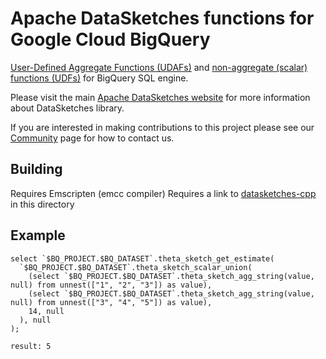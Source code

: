 <!--
    Licensed to the Apache Software Foundation (ASF) under one
    or more contributor license agreements.  See the NOTICE file
    distributed with this work for additional information
    regarding copyright ownership.  The ASF licenses this file
    to you under the Apache License, Version 2.0 (the
    "License"); you may not use this file except in compliance
    with the License.  You may obtain a copy of the License at

      http://www.apache.org/licenses/LICENSE-2.0

    Unless required by applicable law or agreed to in writing,
    software distributed under the License is distributed on an
    "AS IS" BASIS, WITHOUT WARRANTIES OR CONDITIONS OF ANY
    KIND, either express or implied.  See the License for the
    specific language governing permissions and limitations
    under the License.
-->

# Apache DataSketches functions for Google Cloud BigQuery 

[User-Defined Aggregate Functions (UDAFs)](https://cloud.google.com/bigquery/docs/user-defined-aggregates) and
[non-aggregate (scalar) functions (UDFs)](https://cloud.google.com/bigquery/docs/user-defined-functions) for BigQuery SQL engine.

Please visit the main [Apache DataSketches website](https://datasketches.apache.org) for more information about DataSketches library.

If you are interested in making contributions to this project please see our [Community](https://datasketches.apache.org/docs/Community/) page for how to contact us.

## Building

Requires Emscripten (emcc compiler)
Requires a link to [datasketches-cpp](https://github.com/apache/datasketches-cpp) in this directory

## Example

	select `$BQ_PROJECT.$BQ_DATASET`.theta_sketch_get_estimate(
	  `$BQ_PROJECT.$BQ_DATASET`.theta_sketch_scalar_union(
	    (select `$BQ_PROJECT.$BQ_DATASET`.theta_sketch_agg_string(value, null) from unnest(["1", "2", "3"]) as value),
	    (select `$BQ_PROJECT.$BQ_DATASET`.theta_sketch_agg_string(value, null) from unnest(["3", "4", "5"]) as value),
	    14, null
	  ), null
	);
	
	result: 5
